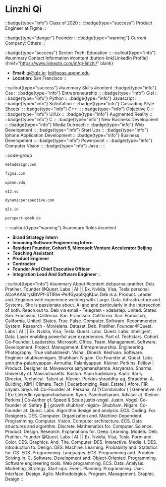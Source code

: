 # Linzhi Qi
::badge{type="info"}
Class of 2020
::
::badge{type="success"}
Product Engineer at Figma
::

::badge{type="danger"}
Founder
::
::badge{type="warning"}
Current Company: Others
::

::badge{type="success"}
Sector: Tech; Education
::
::callout{type="info"}
#summary
Contact Information
#content
:button-link[LinkedIn Profile]{href="https://www.linkedin.com/in/qi-linzhi/" blank}
- **Email**: qi@qlz.io; lqi@seas.upenn.edu
- **Location**: San Francisco
::

::callout{type="success"}
#summary
Skills
#content
::badge{type="info"}
Css
::
::badge{type="info"}
Entrepreneurship
::
::badge{type="info"}
Glsl
::
::badge{type="info"}
Python
::
::badge{type="info"}
Javascript
::
::badge{type="info"}
Solicitation
::
::badge{type="info"}
Cascading Style Sheets
::
::badge{type="info"}
C++
::
::badge{type="info"}
Objective C
::
::badge{type="info"}
Ui/Ux
::
::badge{type="info"}
Augmented Reality
::
::badge{type="info"}
C
::
::badge{type="info"}
New Business Development
::
::badge{type="info"}
Media Outreach
::
::badge{type="info"}
Web Development
::
::badge{type="info"}
Start Ups
::
::badge{type="info"}
Iphone Application Development
::
::badge{type="info"}
Business Development
::
::badge{type="info"}
Powerpoint
::
::badge{type="info"}
Computer Vision
::
::badge{type="info"}
Java
::
::

::code-group
```bash [MetaDesign]
metadesign.com
```
```bash [Figma]
figma.com
```
```bash [University of Pennsylvania]
upenn.edu
```
```bash [M12 - Microsoft's Venture Fund]
m12.vc
```
```bash [Dynamic Perspective GmbH]
dynamicperspective.com
```
```bash [Qlz]
qlz.io
```
```bash [perspect]
perspect-gmbh.de
```
::
::callout{type="warning"}
#summary
Roles
#content
- **Brand Strategy Intern**
- **Incoming Software Engineering Intern**
- **Resident Founder, Cohort 5, Microsoft Venture Accelerator Beijing**
- **Teaching Assistant**
- **Product Engineer**
- **Contractor**
- **Founder And Chief Executive Officer**
- **Integration Lead And Software Engineer**
::

::callout{type="info"}
#summary
About
#content
debparna-pratiher. Deb. Pratiher. Founder @Quest. Labs | AI | | Ex. Nvidia, Visa, Tesla personal. ACoAAAldrysBtVPf-STlRlw-PeIfGyapIKjqKLw. Deb is a. Product. Leader and. Engineer with experience working with. Large. Data. Infrastructure and. Systems. She is passionate about. AI and and particularly in the intersection of both. Reach out to. Deb via email - Telegram - xdebstep. United. States. San. Francisco, California. San. Francisco. California. San. Francisco, California, United. States. True. False. Computer. Software. Recommender. System. Research - Movielens. Dataset. Deb. Pratiher. Founder @Quest. Labs | AI | | Ex. Nvidia, Visa, Tesla. Quest. Labs. Quest. Labs. Intelligent. Data. Layer enabling powerful user experiences. Part of. Techstars. Cohort. Co-Founder. Leadership. Microsoft. Office. Team. Management. Software. Development. Project. Management. Entrepreneurship. Engineering. Photography. True vishaldinesh. Vishal. Dinesh. Keshvan. Software. Engineer shubhamnigam. Shubham. Nigam. Co-Founder at. Quest. Labs amrutha-palaniyappan. Amrutha. Palaniyappan. Kleiner. Perkins. Fellow | Product. Designer at. Moveworks aaryamansharma. Aaryaman. Sharma. University of. Massachusetts. Boston. Alum kadirbarry. Kadir. Barry. Director, Technical. Talent at. Kleiner. Perkins shraddha-ag. Shraddha. A. Building. Klifi | Climate. Tech | Decarbonizing. Real. Estate | Afore. FIR sriyam. Sriya. M. Co-Founder at. Persana. AI (YCombinator ) | Generative. AI | Ex: LinkedIn ryanpanchadsaram. Ryan. Panchadsaram. Advisor at. Kleiner. Perkins | Co-Author of. Speed & Scale justin-vogel. Justin. Vogel. Co-founder of. Safary 🦁 | growth shubham-nigam- Shubham. Nigam. Co-Founder at. Quest. Labs. Algorithm design and analysis. ECS. Coding. For. Designers. DES. Computer. Organization and. Machine-Dependent. Programming. Computer. Vision. Computer architecture. ECS. Data structures and algorithm. Discrete. Mathematics for. Computer. Science. Product. Design. Research. Explanations for. Deep. Learning. Models. Deb. Pratiher. Founder @Quest. Labs | AI | | Ex. Nvidia, Visa, Tesla. Form and. Color. DES. Graphics. And. The. Computer. DES. Interactive. Media. I. DES. Introduction to. Design. DES. Machine. Learning. Probability and. Statistics for. CS. ECS. Programming. Languages. ECS. Programming and. Problem. Solving in. C. Software. Development and. Object-Oriented. Programming. Software engineering tools. Web programming. ECS. Data. Analysis. Marketing. Strategy. Start-ups. Event. Planning. Programming. User. Interface. Design. Agile. Methodologies. Program. Management. Graphic. Design
::
